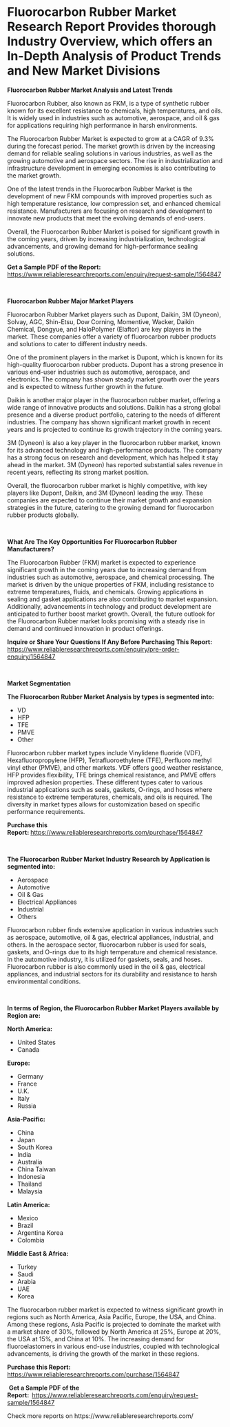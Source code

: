 <p><h1>Fluorocarbon Rubber Market Research Report Provides thorough Industry Overview, which offers an In-Depth Analysis of Product Trends and New Market Divisions</h1></p><p><strong>Fluorocarbon Rubber Market Analysis and Latest Trends</strong></p>
<p><p>Fluorocarbon Rubber, also known as FKM, is a type of synthetic rubber known for its excellent resistance to chemicals, high temperatures, and oils. It is widely used in industries such as automotive, aerospace, and oil & gas for applications requiring high performance in harsh environments.</p><p>The Fluorocarbon Rubber Market is expected to grow at a CAGR of 9.3% during the forecast period. The market growth is driven by the increasing demand for reliable sealing solutions in various industries, as well as the growing automotive and aerospace sectors. The rise in industrialization and infrastructure development in emerging economies is also contributing to the market growth.</p><p>One of the latest trends in the Fluorocarbon Rubber Market is the development of new FKM compounds with improved properties such as high temperature resistance, low compression set, and enhanced chemical resistance. Manufacturers are focusing on research and development to innovate new products that meet the evolving demands of end-users.</p><p>Overall, the Fluorocarbon Rubber Market is poised for significant growth in the coming years, driven by increasing industrialization, technological advancements, and growing demand for high-performance sealing solutions.</p></p>
<p><strong>Get a Sample PDF of the Report:&nbsp;</strong> <a href="https://www.reliableresearchreports.com/enquiry/request-sample/1564847">https://www.reliableresearchreports.com/enquiry/request-sample/1564847</a></p>
<p>&nbsp;</p>
<p><strong>Fluorocarbon Rubber Major Market Players</strong></p>
<p><p>Fluorocarbon Rubber Market players such as Dupont, Daikin, 3M (Dyneon), Solvay, AGC, Shin-Etsu, Dow Corning, Momentive, Wacker, Daikin Chemical, Dongyue, and HaloPolymer (Elaftor) are key players in the market. These companies offer a variety of fluorocarbon rubber products and solutions to cater to different industry needs.</p><p>One of the prominent players in the market is Dupont, which is known for its high-quality fluorocarbon rubber products. Dupont has a strong presence in various end-user industries such as automotive, aerospace, and electronics. The company has shown steady market growth over the years and is expected to witness further growth in the future.</p><p>Daikin is another major player in the fluorocarbon rubber market, offering a wide range of innovative products and solutions. Daikin has a strong global presence and a diverse product portfolio, catering to the needs of different industries. The company has shown significant market growth in recent years and is projected to continue its growth trajectory in the coming years.</p><p>3M (Dyneon) is also a key player in the fluorocarbon rubber market, known for its advanced technology and high-performance products. The company has a strong focus on research and development, which has helped it stay ahead in the market. 3M (Dyneon) has reported substantial sales revenue in recent years, reflecting its strong market position.</p><p>Overall, the fluorocarbon rubber market is highly competitive, with key players like Dupont, Daikin, and 3M (Dyneon) leading the way. These companies are expected to continue their market growth and expansion strategies in the future, catering to the growing demand for fluorocarbon rubber products globally.</p></p>
<p>&nbsp;</p>
<p><strong>What Are The Key Opportunities For Fluorocarbon Rubber Manufacturers?</strong></p>
<p><p>The Fluorocarbon Rubber (FKM) market is expected to experience significant growth in the coming years due to increasing demand from industries such as automotive, aerospace, and chemical processing. The market is driven by the unique properties of FKM, including resistance to extreme temperatures, fluids, and chemicals. Growing applications in sealing and gasket applications are also contributing to market expansion. Additionally, advancements in technology and product development are anticipated to further boost market growth. Overall, the future outlook for the Fluorocarbon Rubber market looks promising with a steady rise in demand and continued innovation in product offerings.</p></p>
<p><strong>Inquire or Share Your Questions If Any Before Purchasing This Report:</strong> <a href="https://www.reliableresearchreports.com/enquiry/pre-order-enquiry/1564847">https://www.reliableresearchreports.com/enquiry/pre-order-enquiry/1564847</a></p>
<p>&nbsp;</p>
<p><strong>Market Segmentation</strong></p>
<p><strong>The Fluorocarbon Rubber Market Analysis by types is segmented into:</strong></p>
<p><ul><li>VD</li><li>HFP</li><li>TFE</li><li>PMVE</li><li>Other</li></ul></p>
<p><p>Fluorocarbon rubber market types include Vinylidene fluoride (VDF), Hexafluoropropylene (HFP), Tetrafluoroethylene (TFE), Perfluoro methyl vinyl ether (PMVE), and other markets. VDF offers good weather resistance, HFP provides flexibility, TFE brings chemical resistance, and PMVE offers improved adhesion properties. These different types cater to various industrial applications such as seals, gaskets, O-rings, and hoses where resistance to extreme temperatures, chemicals, and oils is required. The diversity in market types allows for customization based on specific performance requirements.</p></p>
<p><strong>Purchase this Report:&nbsp;</strong><a href="https://www.reliableresearchreports.com/purchase/1564847">https://www.reliableresearchreports.com/purchase/1564847</a></p>
<p>&nbsp;</p>
<p><strong>The Fluorocarbon Rubber Market Industry Research by Application is segmented into:</strong></p>
<p><ul><li>Aerospace</li><li>Automotive</li><li>Oil & Gas</li><li>Electrical Appliances</li><li>Industrial</li><li>Others</li></ul></p>
<p><p>Fluorocarbon rubber finds extensive application in various industries such as aerospace, automotive, oil & gas, electrical appliances, industrial, and others. In the aerospace sector, fluorocarbon rubber is used for seals, gaskets, and O-rings due to its high temperature and chemical resistance. In the automotive industry, it is utilized for gaskets, seals, and hoses. Fluorocarbon rubber is also commonly used in the oil & gas, electrical appliances, and industrial sectors for its durability and resistance to harsh environmental conditions.</p></p>
<p>&nbsp;</p>
<p><strong>In terms of Region, the Fluorocarbon Rubber Market Players available by Region are:</strong></p>
<p>
    <p> <strong> North America: </strong>
        <ul>
            <li>United States</li>
            <li>Canada</li>
        </ul>
        </p> 
    <p> <strong> Europe: </strong>
        <ul>
            <li>Germany</li>
            <li>France</li>
            <li>U.K.</li>
            <li>Italy</li>
            <li>Russia</li>
        </ul>
        </p> 
    <p> <strong> Asia-Pacific: </strong>
        <ul>
            <li>China</li>
            <li>Japan</li>
            <li>South Korea</li>
            <li>India</li>
            <li>Australia</li>
            <li>China Taiwan</li>
            <li>Indonesia</li>
            <li>Thailand</li>
            <li>Malaysia</li>
        </ul>
        </p> 
    <p> <strong> Latin America: </strong>
        <ul>
            <li>Mexico</li>
            <li>Brazil</li>
            <li>Argentina Korea</li>
            <li>Colombia</li>
        </ul>
        </p> 
    <p> <strong> Middle East & Africa: </strong>
        <ul>
            <li>Turkey</li>
            <li>Saudi</li>
            <li>Arabia</li>
            <li>UAE</li>
            <li>Korea</li>
        </ul>
    </p>
    </p>
<p><p>The fluorocarbon rubber market is expected to witness significant growth in regions such as North America, Asia Pacific, Europe, the USA, and China. Among these regions, Asia Pacific is projected to dominate the market with a market share of 30%, followed by North America at 25%, Europe at 20%, the USA at 15%, and China at 10%. The increasing demand for fluoroelastomers in various end-use industries, coupled with technological advancements, is driving the growth of the market in these regions.</p></p>
<p><strong>Purchase this Report: </strong><a href="https://www.reliableresearchreports.com/purchase/1564847">https://www.reliableresearchreports.com/purchase/1564847</a></p>
<p>&nbsp;<strong>Get a Sample PDF of the Report:&nbsp;&nbsp;</strong><a href="https://www.reliableresearchreports.com/enquiry/request-sample/1564847">https://www.reliableresearchreports.com/enquiry/request-sample/1564847</a></p>
<p><strong></strong></p>
<p>Check more reports on https://www.reliableresearchreports.com/</p>